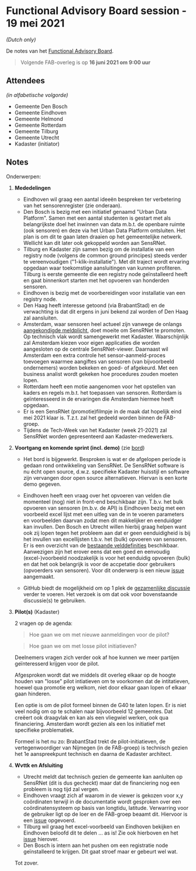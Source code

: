 # Functional Advisory Board session - 19 mei 2021

_(Dutch only)_

De notes van het [Functional Advisory Board](../FAB.md).

> Volgende FAB-overleg is op **16 juni 2021 om 9:00 uur**

## Attendees

_(in alfabetische volgorde)_

- Gemeente Den Bosch
- Gemeente Eindhoven
- Gemeente Helmond
- Gemeente Rotterdam
- Gemeente Tilburg
- Gemeente Utrecht
- Kadaster (initiator)
 
## Notes

Onderwerpen:

1. **Mededelingen**
     
     - Eindhoven wil graag een aantal ideeën bespreken ter verbetering van het sensorenregister (zie onderaan).
     - Den Bosch is bezig met een initiatief genaamd "Urban Data Platform". Samen met een aantal studenten is gestart met als belangrijkste doel het inwinnen van data m.b.t. de openbare ruimte (ook sensoren) en deze via het Urban Data Platform ontsluiten. Het plan is om dit te gaan laten draaien op het gemeentelijke netwerk. Wellicht kan dit later ook gekoppeld worden aan SensRNet.
     - Tilburg en Kadaster zijn samen bezig om de installatie van een registry node (volgens de common ground principes) steeds verder te vereenvoudigen ("1-klik-installatie"). Met dit traject wordt ervaring opgedaan waar toekomstige aansluitingen van kunnen profiteren. Tilburg is eerste gemeente die een registry node geïnstalleerd heeft en gaat binnenkort starten met het opvoeren van honderden sensoren.
     - Eindhoven is bezig met de voorbereidingen voor installatie van een registry node. 
     - Den Haag heeft interesse getoond (via BrabantStad) en de verwachting is dat dit ergens in juni bekend zal worden of Den Haag zal aansluiten.
     - Amsterdam, waar sensoren heel actueel zijn vanwege de onlangs [aangekondigde meldplicht](https://bekendmakingen.amsterdam.nl/publish/pages/163150/6-4besluitapv-meldplichtsensorenv20210105.pdf), doet moeite om SensRNet te promoten. Op technisch vlak wordt samengewerkt met Kadaster. Waarschijnlijk zal Amsterdam kiezen voor eigen applicaties die worden aangesloten op de centrale SensRNet-viewer. Daarnaast wil Amsterdam een extra controle het sensor-aanmeld-proces toevoegen waarmee aangiftes van sensoren (van bijvoorbeeld ondernemers) worden bekeken en goed- of afgekeurd. Met een business analist wordt gekeken hoe procedures zouden moeten lopen.
     - Rotterdam heeft een motie aangenomen voor het opstellen van kaders en regels m.b.t. het toepassen van sensoren. Rotterdam is geïnteresseerd in de ervaringen die Amsterdam hiermee heeft opgedaan.
     - Er is een SensRNet (promotie)filmpje in de maak dat hopelijk eind mei 2021 klaar is. T.z.t. zal het gedeeld worden binnen de FAB-groep.  
     - Tijdens de Tech-Week van het Kadaster (week 21-2021) zal SensRNet worden gepresenteerd aan Kadaster-medewerkers.
       
2. **Voortgang en komende sprint (incl. demo)** (zie [bord](https://github.com/orgs/kadaster-labs/projects/1))
   
     - Het bord is bijgewerkt. Besproken is wat er de afgelopen periode is gedaan rond ontwikkeling van SensRNet. De SensRNet software is nu écht open source, d.w.z. specifieke Kadaster huisstijl en software zijn vervangen door open source alternatieven. Hiervan is een korte demo gegeven.
        
     - Eindhoven heeft een vraag over het opvoeren van velden die momenteel (nog) niet in front-end beschikbaar zijn. T.b.v. het bulk opvoeren van sensoren (m.b.v. de API) is Eindhoven bezig met een voorbeeld excel lijst met een uitleg van de in te voeren parameters en voorbeelden daarvan zodat men dit makkelijker en eenduidger kan invullen. Den Bosch en Utrecht willen hierbij graag helpen want ook zij lopen tegen het probleem aan dat er geen eenduidigheid is bij het invullen van excellijsten t.b.v. het (bulk) opvoeren van sensoren. Er is een overzicht van de [bestaande velddefinities](https://github.com/kadaster-labs/sensrnet-home/blob/definities-1/docs/Definitions.rst) beschikbaar. Aanwezigen zijn het erover eens dat een goed en eenvoudig (excel-)voorbeeld noodzakelijk is voor het eenduidig opvoeren (bulk) en dat het ook belangrijk is voor de accpetatie door gebruikers (opvoerders van sensoren). Voor dit onderwerp is een nieuw [issue](https://github.com/kadaster-labs/sensrnet-home/issues/176) aangemaakt.
     
     - GitHub biedt de mogelijkheid om op 1 plek de [gezamenlijke discussie](https://github.com/kadaster-labs/sensrnet-home/discussions) verder te voeren. Het verzoek is om dat ook voor bovenstaande discussie(s) te gebruiken.
        
   
3. **Pilot(s)** (Kadaster)
   
    2 vragen op de agenda:
    
    > Hoe gaan we om met nieuwe aanmeldingen voor de pilot?
    
    > Hoe gaan we om met losse pilot initiatieven?
    
    Deelnemers vragen zich verder ook af hoe kunnen we meer partijen geïnteresserd krijgen voor de pilot.
    
    Afgesproken wordt dat we middels dit overleg elkaar op de hoogte houden van "losse" pilot intiatieven om te voorkomen dat de intitatieven, hoewel qua promotie erg welkom, niet door elkaar gaan lopen of elkaar gaan hinderen.
    
    Een optie is om de pilot formeel binnen de G40 te laten lopen. Er is niet veel nodig om op te schalen naar bijvoorbeeld 12 gemeentes. Dat creëert ook draagvlak en kan als een vliegwiel werken, ook qua financiering. Amsterdam wordt gezien als een los initiatief met specifieke problematiek.
    
    Formeel is het nu zo: BrabantStad trekt de pilot-initiatieven, de vertegenwoordiger van Nijmegen (in de FAB-groep) is technisch gezien het 1e aanspreekpunt technisch en daarna de Kadaster architect.
    

5. **Wvttk en Afsluiting**
   
     - Utrecht meldt dat technisch gezien de gemeente kan aanluiten op SensRNet (dit is dus gecheckt) maar dat de financiering nog een probleem is nog tijd zal vergen.
     - Eindhoven vraagt zich af waarom in de viewer is gekozen voor x,y coördinaten terwijl in de documentatie wordt gesproken over een coördinatensysteem op basis van longtidu, latitude. Verwarring voor de gebruiker ligt op de loer en de FAB-groep beaamt dit. Hiervoor is een [issue](https://github.com/kadaster-labs/sensrnet-home/issues/177) opgevoerd.
     - Tilburg wil graag het excel-voorbeeld van Eindhoven bekijken en Eindhoven beloofd dit te delen ... as is! Zie ook hierboven en het [issue](https://github.com/kadaster-labs/sensrnet-home/issues/176) hierover.
     - Den Bosch is intern aan het pushen om een registratie node geïnstalleerd te krijgen. Dit gaat stroef maar er gebeurt wel wat.
    
    Tot zover.
    
